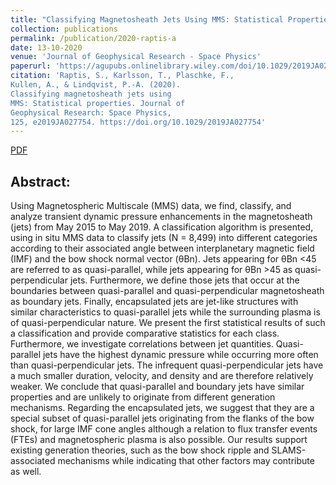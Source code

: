 ```yaml
---
title: "Classifying Magnetosheath Jets Using MMS: Statistical Properties"
collection: publications
permalink: /publication/2020-raptis-a
date: 13-10-2020
venue: 'Journal of Geophysical Research - Space Physics'
paperurl: 'https://agupubs.onlinelibrary.wiley.com/doi/10.1029/2019JA027754'
citation: 'Raptis, S., Karlsson, T., Plaschke, F.,
Kullen, A., & Lindqvist, P.-A. (2020).
Classifying magnetosheath jets using
MMS: Statistical properties. Journal of
Geophysical Research: Space Physics,
125, e2019JA027754. https://doi.org/10.1029/2019JA027754'
---
```


[PDF](https://www.savvasraptis.github.io/files/2020/2019JA027754.pdf)

Abstract:
------

Using Magnetospheric Multiscale (MMS) data, we find, classify, and analyze transient
dynamic pressure enhancements in the magnetosheath (jets) from May 2015 to May 2019. A classification
algorithm is presented, using in situ MMS data to classify jets (N = 8,499) into different categories
according to their associated angle between interplanetary magnetic field (IMF) and the bow shock normal
vector (θBn). Jets appearing for θBn <45 are referred to as quasi-parallel, while jets appearing for θBn >45 as
quasi-perpendicular jets. Furthermore, we define those jets that occur at the boundaries between
quasi-parallel and quasi-perpendicular magnetosheath as boundary jets. Finally, encapsulated jets are
jet-like structures with similar characteristics to quasi-parallel jets while the surrounding plasma is of
quasi-perpendicular nature. We present the first statistical results of such a classification and provide
comparative statistics for each class. Furthermore, we investigate correlations between jet quantities.
Quasi-parallel jets have the highest dynamic pressure while occurring more often than quasi-perpendicular
jets. The infrequent quasi-perpendicular jets have a much smaller duration, velocity, and density and are
therefore relatively weaker. We conclude that quasi-parallel and boundary jets have similar properties and
are unlikely to originate from different generation mechanisms. Regarding the encapsulated jets, we
suggest that they are a special subset of quasi-parallel jets originating from the flanks of the bow shock, for large IMF cone angles although a relation to flux transfer events (FTEs) and magnetospheric plasma is also
possible. Our results support existing generation theories, such as the bow shock ripple and
SLAMS-associated mechanisms while indicating that other factors may contribute as well.
